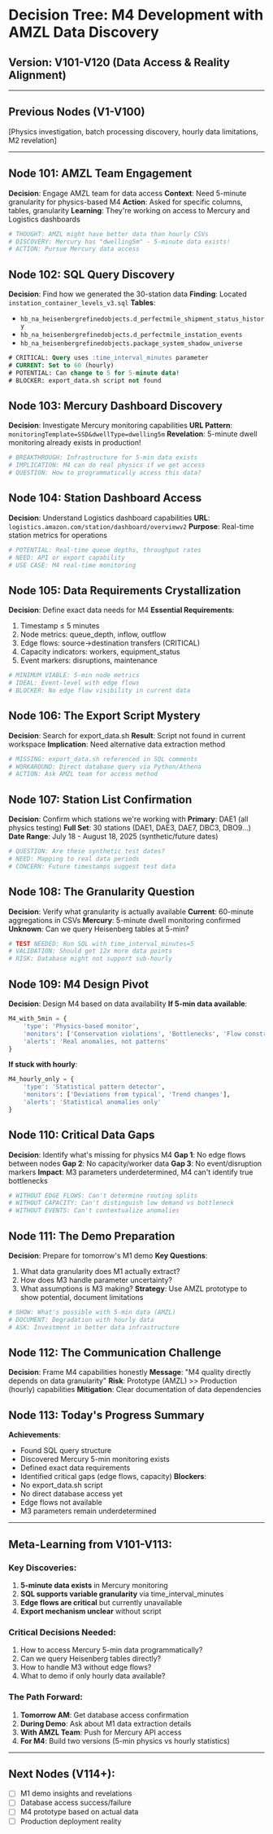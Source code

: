 # Decision Tree: M4 Development with AMZL Data Discovery
## Version: V101-V120 (Data Access & Reality Alignment)

---

## Previous Nodes (V1-V100)
[Physics investigation, batch processing discovery, hourly data limitations, M2 revelation]

---

## Node 101: AMZL Team Engagement
**Decision**: Engage AMZL team for data access
**Context**: Need 5-minute granularity for physics-based M4
**Action**: Asked for specific columns, tables, granularity
**Learning**: They're working on access to Mercury and Logistics dashboards
```python
# THOUGHT: AMZL might have better data than hourly CSVs
# DISCOVERY: Mercury has "dwelling5m" - 5-minute data exists!
# ACTION: Pursue Mercury data access
```

## Node 102: SQL Query Discovery
**Decision**: Find how we generated the 30-station data
**Finding**: Located `instation_container_levels_v3.sql`
**Tables**:
- `hb_na_heisenbergrefinedobjects.d_perfectmile_shipment_status_history`
- `hb_na_heisenbergrefinedobjects.d_perfectmile_instation_events`
- `hb_na_heisenbergrefinedobjects.package_system_shadow_universe`
```sql
# CRITICAL: Query uses :time_interval_minutes parameter
# CURRENT: Set to 60 (hourly)
# POTENTIAL: Can change to 5 for 5-minute data!
# BLOCKER: export_data.sh script not found
```

## Node 103: Mercury Dashboard Discovery
**Decision**: Investigate Mercury monitoring capabilities
**URL Pattern**: `monitoringTemplate=SSD&dwellType=dwelling5m`
**Revelation**: 5-minute dwell monitoring already exists in production!
```python
# BREAKTHROUGH: Infrastructure for 5-min data exists
# IMPLICATION: M4 can do real physics if we get access
# QUESTION: How to programmatically access this data?
```

## Node 104: Station Dashboard Access
**Decision**: Understand Logistics dashboard capabilities
**URL**: `logistics.amazon.com/station/dashboard/overviewv2`
**Purpose**: Real-time station metrics for operations
```python
# POTENTIAL: Real-time queue depths, throughput rates
# NEED: API or export capability
# USE CASE: M4 real-time monitoring
```

## Node 105: Data Requirements Crystallization
**Decision**: Define exact data needs for M4
**Essential Requirements**:
1. Timestamp ≤ 5 minutes
2. Node metrics: queue_depth, inflow, outflow
3. Edge flows: source→destination transfers (CRITICAL)
4. Capacity indicators: workers, equipment_status
5. Event markers: disruptions, maintenance
```python
# MINIMUM VIABLE: 5-min node metrics
# IDEAL: Event-level with edge flows
# BLOCKER: No edge flow visibility in current data
```

## Node 106: The Export Script Mystery
**Decision**: Search for export_data.sh
**Result**: Script not found in current workspace
**Implication**: Need alternative data extraction method
```python
# MISSING: export_data.sh referenced in SQL comments
# WORKAROUND: Direct database query via Python/Athena
# ACTION: Ask AMZL team for access method
```

## Node 107: Station List Confirmation
**Decision**: Confirm which stations we're working with
**Primary**: DAE1 (all physics testing)
**Full Set**: 30 stations (DAE1, DAE3, DAE7, DBC3, DBO9...)
**Date Range**: July 18 - August 18, 2025 (synthetic/future dates)
```python
# QUESTION: Are these synthetic test dates?
# NEED: Mapping to real data periods
# CONCERN: Future timestamps suggest test data
```

## Node 108: The Granularity Question
**Decision**: Verify what granularity is actually available
**Current**: 60-minute aggregations in CSVs
**Mercury**: 5-minute dwell monitoring confirmed
**Unknown**: Can we query Heisenberg tables at 5-min?
```python
# TEST NEEDED: Run SQL with time_interval_minutes=5
# VALIDATION: Should get 12x more data points
# RISK: Database might not support sub-hourly
```

## Node 109: M4 Design Pivot
**Decision**: Design M4 based on data availability
**If 5-min data available**:
```python
M4_with_5min = {
    'type': 'Physics-based monitor',
    'monitors': ['Conservation violations', 'Bottlenecks', 'Flow constraints'],
    'alerts': 'Real anomalies, not patterns'
}
```
**If stuck with hourly**:
```python
M4_hourly_only = {
    'type': 'Statistical pattern detector',
    'monitors': ['Deviations from typical', 'Trend changes'],
    'alerts': 'Statistical anomalies only'
}
```

## Node 110: Critical Data Gaps
**Decision**: Identify what's missing for physics M4
**Gap 1**: No edge flows between nodes
**Gap 2**: No capacity/worker data
**Gap 3**: No event/disruption markers
**Impact**: M3 parameters underdetermined, M4 can't identify true bottlenecks
```python
# WITHOUT EDGE FLOWS: Can't determine routing splits
# WITHOUT CAPACITY: Can't distinguish low demand vs bottleneck
# WITHOUT EVENTS: Can't contextualize anomalies
```

## Node 111: The Demo Preparation
**Decision**: Prepare for tomorrow's M1 demo
**Key Questions**:
1. What data granularity does M1 actually extract?
2. How does M3 handle parameter uncertainty?
3. What assumptions is M3 making?
**Strategy**: Use AMZL prototype to show potential, document limitations
```python
# SHOW: What's possible with 5-min data (AMZL)
# DOCUMENT: Degradation with hourly data
# ASK: Investment in better data infrastructure
```

## Node 112: The Communication Challenge
**Decision**: Frame M4 capabilities honestly
**Message**: "M4 quality directly depends on data granularity"
**Risk**: Prototype (AMZL) >> Production (hourly) capabilities
**Mitigation**: Clear documentation of data dependencies

## Node 113: Today's Progress Summary
**Achievements**:
- Found SQL query structure
- Discovered Mercury 5-min monitoring exists
- Defined exact data requirements
- Identified critical gaps (edge flows, capacity)
**Blockers**:
- No export_data.sh script
- No direct database access yet
- Edge flows not available
- M3 parameters remain underdetermined

---

## Meta-Learning from V101-V113:

### Key Discoveries:
1. **5-minute data exists** in Mercury monitoring
2. **SQL supports variable granularity** via time_interval_minutes
3. **Edge flows are critical** but currently unavailable
4. **Export mechanism unclear** without script

### Critical Decisions Needed:
1. How to access Mercury 5-min data programmatically?
2. Can we query Heisenberg tables directly?
3. How to handle M3 without edge flows?
4. What to demo if only hourly data available?

### The Path Forward:
1. **Tomorrow AM**: Get database access confirmation
2. **During Demo**: Ask about M1 data extraction details
3. **With AMZL Team**: Push for Mercury API access
4. **For M4**: Build two versions (5-min physics vs hourly statistics)

---

## Next Nodes (V114+):
- [ ] M1 demo insights and revelations
- [ ] Database access success/failure
- [ ] M4 prototype based on actual data
- [ ] Production deployment reality